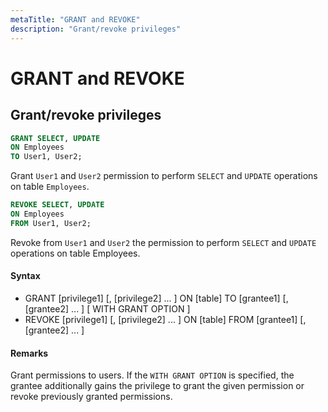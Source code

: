 ```yaml
---
metaTitle: "GRANT and REVOKE"
description: "Grant/revoke privileges"
---
```


# GRANT and REVOKE



## Grant/revoke privileges


```sql
GRANT SELECT, UPDATE
ON Employees
TO User1, User2;

```

Grant `User1` and `User2` permission to perform `SELECT` and `UPDATE` operations on table `Employees`.

```sql
REVOKE SELECT, UPDATE
ON Employees
FROM User1, User2;

```

Revoke from `User1` and `User2` the permission to perform `SELECT` and `UPDATE` operations on table Employees.



#### Syntax


- GRANT [privilege1] [, [privilege2] ... ] ON [table] TO [grantee1] [, [grantee2] ... ] [ WITH GRANT OPTION ]
- REVOKE [privilege1] [, [privilege2] ... ] ON [table] FROM [grantee1] [, [grantee2] ... ]



#### Remarks


Grant permissions to users. If the `WITH GRANT OPTION` is specified, the grantee additionally gains the privilege to grant the given permission or revoke previously granted permissions.

